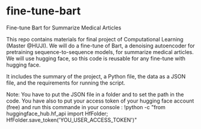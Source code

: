 # fine-tune-bart
Fine-tune Bart for Summarize Medical Articles

This repo contains materials for final project of Computational Learning (Master @HUJI).
We will do a fine-tune of Bart, a denoising autoencoder for pretraining sequence-to-sequence models, for summarize medical articles.
We will use hugging face, so this code is reusable for any fine-tune with hugging face.

It includes the summary of the project, a Python file, the data as a JSON file, and the requirements for running the script.

Note: You have to put the JSON file in a folder and to set the path in the code. You have also to put your access token of your hugging face account (free) and run this commande in your console : !python -c "from huggingface_hub.hf_api import HfFolder; HfFolder.save_token('YOU_USER_ACCESS_TOKEN')"
